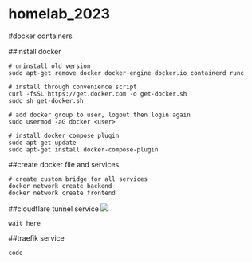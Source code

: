 # **homelab_2023**
#docker containers

##install docker
```
# uninstall old version
sudo apt-get remove docker docker-engine docker.io containerd runc

# install through convenience script
curl -fsSL https://get.docker.com -o get-docker.sh
sudo sh get-docker.sh

# add docker group to user, logout then login again
sudo usermod -aG docker <user>

# install docker compose plugin
sudo apt-get update
sudo apt-get install docker-compose-plugin
```

##create docker file and services
```
# create custom bridge for all services
docker network create backend
docker network create frontend
```

##cloudflare tunnel service
![](https://file.notion.so/f/s/70d85704-c12b-4f62-9a50-5f6ddae52c8d/Untitled.png?id=415b738a-6f25-4652-9543-44e0ffaad40a&table=block&spaceId=614b6291-41d9-4f52-9e1e-cea413e4f8c1&expirationTimestamp=1682394195859&signature=XXlcyVS9Ph3tlY3_nlTX4Iw50MXFJ4oncYpbrkCfRB8&downloadName=Untitled.png)
```
wait here
```

##traefik service

```
code
```
